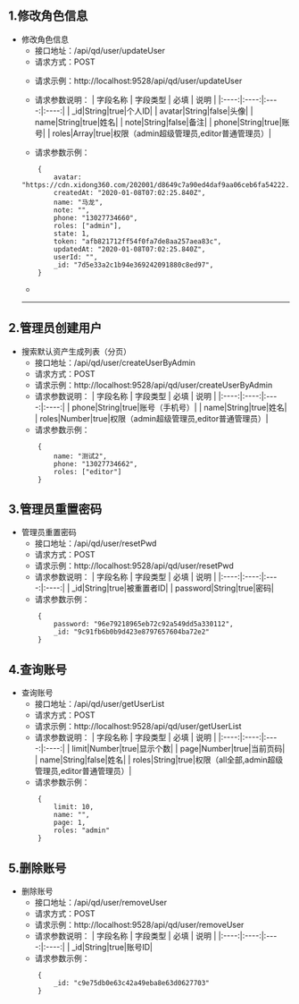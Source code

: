 ## 1.修改角色信息
* <span id = "strategy">修改角色信息</span>
    * 接口地址：/api/qd/user/updateUser
    * 请求方式：POST
    <!--* headers：accesstoken-->
    * 请求示例：http://localhost:9528/api/qd/user/updateUser
    * 请求参数说明： 
        | 字段名称 | 字段类型 | 必填 | 说明 |
        |:----:|:----:|:----:|:----:|
        | _id|String|true|个人ID|
        | avatar|String|false|头像|
        | name|String|true|姓名|
        | note|String|false|备注|
        | phone|String|true|账号|
        | roles|Array|true|权限（admin超级管理员,editor普通管理员）|
      
    * 请求参数示例：
    ```
        {
            avatar: "https://cdn.xidong360.com/202001/d8649c7a90ed4daf9aa06ceb6fa54222.jpg",
            createdAt: "2020-01-08T07:02:25.840Z",
            name: "马龙",
            note: "",
            phone: "13027734660",
            roles: ["admin"],
            state: 1,
            token: "afb821712ff54f0fa7de8aa257aea83c",
            updatedAt: "2020-01-08T07:02:25.840Z",
            userId: "",
            _id: "7d5e33a2c1b94e369242091880c8ed97",
        }
    ```
    * 
    ---
## 2.管理员创建用户
* <span id = "strategy">搜索默认资产生成列表（分页）</span>
    * 接口地址：/api/qd/user/createUserByAdmin
    * 请求方式：POST
    <!--* headers：accesstoken-->
    * 请求示例：http://localhost:9528/api/qd/user/createUserByAdmin
     * 请求参数说明： 
        | 字段名称 | 字段类型 | 必填 | 说明 |
        |:----:|:----:|:----:|:----:|
        | phone|String|true|账号（手机号）|
        | name|String|true|姓名|
        | roles|Number|true|权限（admin超级管理员,editor普通管理员）|
    * 请求参数示例：
    ```
        {
            name: "测试2",
            phone: "13027734662",
            roles: ["editor"]
        }
    ```
## 3.管理员重置密码
* <span id = "strategy">管理员重置密码</span>
    * 接口地址：/api/qd/user/resetPwd
    * 请求方式：POST
    <!--* headers：accesstoken-->
    * 请求示例：http://localhost:9528/api/qd/user/resetPwd
     * 请求参数说明： 
        | 字段名称 | 字段类型 | 必填 | 说明 |
        |:----:|:----:|:----:|:----:|
        | _id|String|true|被重置者ID|
        | password|String|true|密码|
    * 请求参数示例：
    ```
        {
            password: "96e79218965eb72c92a549dd5a330112",
            _id: "9c91fb6b0b9d423e8797657604ba72e2"
        }
    ```
## 4.查询账号
* <span id = "strategy">查询账号</span>
    * 接口地址：/api/qd/user/getUserList
    * 请求方式：POST
    <!--* headers：accesstoken-->
    * 请求示例：http://localhost:9528/api/qd/user/getUserList
     * 请求参数说明： 
        | 字段名称 | 字段类型 | 必填 | 说明 |
        |:----:|:----:|:----:|:----:|
        | limit|Number|true|显示个数|
        | page|Number|true|当前页码|
        | name|String|false|姓名|
        | roles|String|true|权限（all全部,admin超级管理员,editor普通管理员）|
    * 请求参数示例：
    ```
        {
            limit: 10,
            name: "",
            page: 1,
            roles: "admin"
        }
    ```
## 5.删除账号
* <span id = "strategy">删除账号</span>
    * 接口地址：/api/qd/user/removeUser
    * 请求方式：POST
    <!--* headers：accesstoken-->
    * 请求示例：http://localhost:9528/api/qd/user/removeUser
     * 请求参数说明： 
        | 字段名称 | 字段类型 | 必填 | 说明 |
        |:----:|:----:|:----:|:----:|
        | _id|String|true|账号ID|
    * 请求参数示例：
    ```
        {
            _id: "c9e75db0e63c42a49eba8e63d0627703"
        }
    ```
